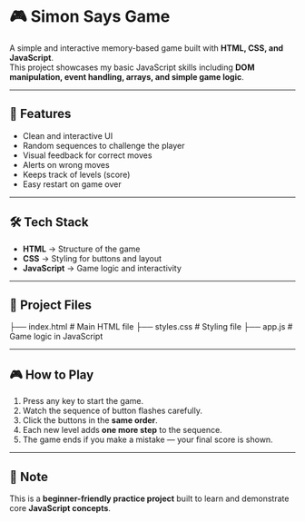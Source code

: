 # 🎮 Simon Says Game  

A simple and interactive memory-based game built with **HTML, CSS, and JavaScript**.  
This project showcases my basic JavaScript skills including **DOM manipulation, event handling, arrays, and simple game logic**.  

---

## 🚀 Features
-  Clean and interactive UI  
-  Random sequences to challenge the player  
-  Visual feedback for correct moves  
-  Alerts on wrong moves  
-  Keeps track of levels (score)  
-  Easy restart on game over  

---

## 🛠️ Tech Stack
- **HTML** → Structure of the game  
- **CSS** → Styling for buttons and layout  
- **JavaScript** → Game logic and interactivity  

---

## 📂 Project Files
├── index.html # Main HTML file
├── styles.css # Styling file
├── app.js # Game logic in JavaScript

---

## 🎮 How to Play
1. Press any key to start the game.  
2. Watch the sequence of button flashes carefully.  
3. Click the buttons in the **same order**.  
4. Each new level adds **one more step** to the sequence.  
5. The game ends if you make a mistake — your final score is shown.  

---

## 📌 Note
This is a **beginner-friendly practice project** built to learn and demonstrate core **JavaScript concepts**.  



